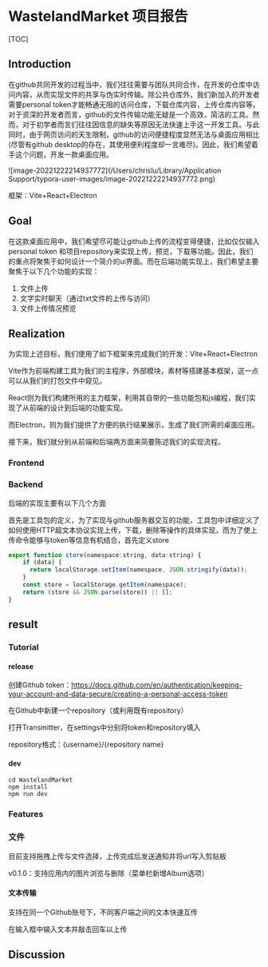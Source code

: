 # WastelandMarket 项目报告



[TOC]

## Introduction

在github共同开发的过程当中，我们往往需要与团队共同合作，在开发的仓库中访问内容，从而实现文件的共享与伪实时传输。除公共仓库外，我们新加入的开发者需要personal token才能畅通无阻的访问仓库，下载仓库内容，上传仓库内容等。对于资深的开发者而言，github的文件传输功能无疑是一个高效，简洁的工具。然而，对于初学者而言们往往因信息的缺失等原因无法快速上手这一开发工具。与此同时，由于网页访问的天生限制，github的访问便捷程度显然无法与桌面应用相比(尽管有github desktop的存在，其使用便利程度却一言难尽)。因此，我们希望着手这个问题，开发一款桌面应用。

![image-20221222214937772](/Users/chrislu/Library/Application Support/typora-user-images/image-20221222214937772.png)





框架：Vite+React+Electron

## Goal

在这款桌面应用中，我们希望尽可能让github上传的流程变得便捷，比如仅仅输入personal token 和项目repository来实现上传，预览，下载等功能。因此，我们的重点将聚焦于如何设计一个简介的ui界面。而在后端功能实现上，我们希望主要聚焦于以下几个功能的实现：

1. 文件上传
2. 文字实时聊天（通过txt文件的上传与访问）
3. 文件上传情况预览

## Realization

为实现上述目标，我们使用了如下框架来完成我们的开发：Vite+React+Electron

Vite作为前端构建工具为我们的主程序，外部模块，素材等搭建基本框架，这一点可以从我们的打包文件中窥见。

React则为我们构建所用的主力框架，利用其自带的一些功能包和js编程，我们实现了从前端的设计到后端的功能实现。

而Electron，则为我们提供了方便的执行结果展示，生成了我们所需的桌面应用。

接下来，我们就分别从前端和后端两方面来简要陈述我们的实现流程。

### Frontend
### Backend

后端的实现主要有以下几个方面

首先是工具包的定义，为了实现与github服务器交互的功能，工具包中详细定义了如何使用HTTP超文本协议实现上传，下载，删除等操作的具体实现，而为了使上传命令能够与token等信息有机结合，首先定义store

```javascript
export function store(namespace:string, data:string) {
	if (data) { 
	  return localStorage.setItem(namespace, JSON.stringify(data));
	}
	const store = localStorage.getItem(namespace);
	return (store && JSON.parse(store)) || [];
}
```





## result

### Tutorial

#### release

创建Github token：https://docs.github.com/en/authentication/keeping-your-account-and-data-secure/creating-a-personal-access-token

在Github中新建一个repository（或利用既有repository）

打开Transmitter，在settings中分别将token和repository填入

repository格式：{username}/{repository name}

#### dev

```shell
cd WastelandMarket
npm install
npm run dev
```



### Features

### 文件

目前支持拖拽上传与文件选择，上传完成后发送通知并将url写入剪贴板

v0.1.0：支持应用内的图片浏览与删除（菜单栏新增Album选项）



#### 文本传输

支持在同一个Github账号下，不同客户端之间的文本快速互传


在输入框中输入文本并敲击回车以上传

## Discussion
